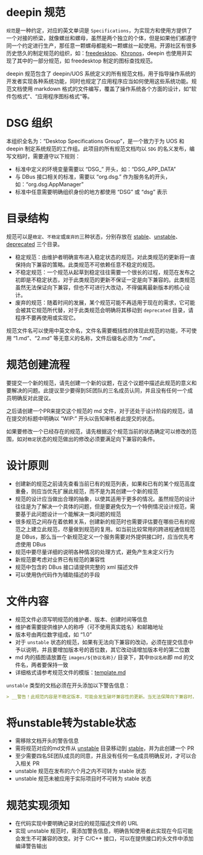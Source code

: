 # deepin 规范

`规范`是一种约定，对应的英文单词是 `Specifications`，为实现方和使用方提供了一个对接的桥梁，就像螺丝和螺母，虽然是两个独立的个体，但是如果他们都遵守同一个约定进行生产，那任意一颗螺母都能和一颗螺丝一起使用。开源社区有很多历史悠久的制定规范的组织，如：[freedesktop]( https://www.freedesktop.org )、[Khronos]( https://www.khronos.org/ )，deepin 也使用并实现了其中的一部分规范，如 freedesktop 制定的图标查找规范。

deepin 规范包含了 deepin/UOS 系统定义的所有规范文档，用于指导操作系统的开发者实现各种系统功能，同时也规定了应用程序应当如何使用这些系统功能。规范文档使用 markdown 格式的文件编写，覆盖了操作系统各个方面的设计，如“软件包格式“、“应用程序图标格式“等。

# DSG 组织

本组织全名为：“Desktop Specifications Group”，是一个致力于为 UOS 和 deepin 制定系统规范的工作组。此项目的所有规范文档均以 `SDG` 的名义发布，编写文档时，需要遵守以下规则：

* 标准中定义的环境变量需要以 “DSG\_” 开头，如：“DSG_APP_DATA”
* 与 DBus 接口相关的标准，需要以 “org.dsg.” 作为服务名的开头，如：“org.dsg.AppManager”
* 标准中任意需要明确组织身份的地方都使用 “DSG” 或 “dsg” 表示

# 目录结构

规范可以是`稳定`、`不稳定`或`废弃的`三种状态，分别存放在 [stable](stable)、[unstable](unstable)、[deprecated](deprecated) 三个目录。

* 稳定规范：由维护者明确宣布进入稳定状态的规范，对此类规范的更新将一直保持向下兼容的策略。此类规范不可依赖任意不稳定的规范。
* 不稳定规范：一个规范从起草到稳定往往需要一个很长的过程，规范在发布之初即是不稳定状态，对于此类规范的更新不保证一定是向下兼容的。此类规范虽然无法保证向下兼容，但也不可进行大改动，不得偏离最新版本的核心设计。
* 废弃的规范：随着时间的发展，某个规范可能不再适用于现在的需求，它可能会被其它规范所代替，对于此类规范会明确将其移动到 `deprecated` 目录，请程序不要再使用或实现它。

规范文件名可以使用中英文命名，文件名需要概括性的体现此规范的功能，不可使用 “1.md”、“2.md” 等无意义的名称，文件后缀名必须为 “.md”。

# 规范创建流程

要提交一个新的规范，请先创建一个新的议题，在这个议题中描述此规范的意义和要解决的问题。此提议至少要得到SE团队的三名成员认同，并且没有任何一个成员明确反对此提议。

之后请创建一个PR来提交这个规范的 md 文件，对于还处于设计阶段的规范，请在提交的标题中明确以 “WIP:” 开头以告知审核者此提交的状态。

如果要修改一个已经存在的规范，请先根据这个规范当前的状态确定可以修改的范围，如对`稳定`状态的规范做出的修改必须要满足向下兼容的条件。

# 设计原则

* 创建新的规范之前请先查看当前已有的规范列表，如果和已有的某个规范高度重叠，则应当优先扩展此规范，而不是为其创建一个新的规范
* 规范的设计应当做出合理的抽象，以使其适用于更多的情况。虽然规范的设计往往是为了解决一个具体的问题，但是要避免仅为一个特例情况设计规范，需要基于此问题设计一个能解决一类问题的规范
* 很多规范之间存在着依赖关系，创建新的规范时也需要评估要在哪些已有的规范之上建立此规范，尽量做到规范的复用。如当前比较常用的跨进程通信规范是 DBus，那么当一个新规范定义一个服务需要对外提供接口时，应当优先考虑使用 DBus
* 规范中要尽量详细的说明各种情况的处理方式，避免产生未定义行为
* 新规范要考虑对业界已有规范的兼容性
* 规范中包含的 DBus 接口请提供完整的 xml 描述文件
* 可以使用伪代码作为辅助描述的手段

# 文件内容

* 规范文件必须写明规范的维护者、版本、创建时间等信息
* 维护者需要提供维护人的称呼（可不使用真实姓名）和邮箱地址
* 版本号由两位数字组成，如 “1.0”
* 对于 `unstable` 状态的规范，如果有无法向下兼容的改动，必须在提交信息中予以说明，并且要增加版本号的首位数，其它改动请增加版本号的第二位数
* md 内的插图请放置在 `images/${协议名称}/` 目录下，其中`协议名称`即 md 的文件名，两者要保持一致
* 详细格式请参考规范文件的模版：[template.md](template.md)

`unstable` 类型的文档必须在开头添加以下警告信息：

```md
> __警告！此规范内容是不稳定版本，可能会发生破坏兼容性的更新。当无法保障向下兼容时，将会升级此文档的主版本号，如从“1.0”更新到“2.0”。反之，普通更新只会升级次版本号，如“1.0”更新到“1.1”，其对“1.0”版本向下兼容。请在使用前确认此文档的版本号，并为将来可能发生的兼容性变化做好准备。__
```

# 将unstable转为stable状态

* 需移除文档开头的警告信息
* 需将规范对应的md文件从 [unstable](unstable) 目录移动到 [stable](stable)，并为此创建一个 PR
* 至少需要四名SE团队成员的同意，并且没有任何一名成员明确反对，才可以合入相关 PR
* unstable 规范在发布的六个月之内不可转为 stable 状态
* unstable 规范未被应用于实际项目时不可转为 stable 状态

# 规范实现须知

* 在代码实现中要明确记录对应的规范描述文件的 URL
* 实现 unstable 规范时，需添加警告信息，明确告知使用者此实现在今后可能会发生不可兼容的改变。对于 C/C++ 接口，可以在提供接口的头文件中添加编译警告输出
